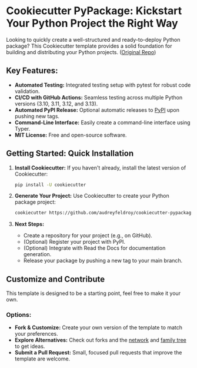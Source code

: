 # Cookiecutter PyPackage: Kickstart Your Python Project the Right Way

Looking to quickly create a well-structured and ready-to-deploy Python package? This Cookiecutter template provides a solid foundation for building and distributing your Python projects. ([Original Repo](https://github.com/audreyfeldroy/cookiecutter-pypackage))

## Key Features:

*   **Automated Testing:** Integrated testing setup with pytest for robust code validation.
*   **CI/CD with GitHub Actions:** Seamless testing across multiple Python versions (3.10, 3.11, 3.12, and 3.13).
*   **Automated PyPI Release:** Optional automatic releases to [PyPI](https://pypi.python.org/pypi) upon pushing new tags.
*   **Command-Line Interface:** Easily create a command-line interface using Typer.
*   **MIT License:**  Free and open-source software.

## Getting Started: Quick Installation

1.  **Install Cookiecutter:** If you haven't already, install the latest version of Cookiecutter:

    ```bash
    pip install -U cookiecutter
    ```

2.  **Generate Your Project:** Use Cookiecutter to create your Python package project:

    ```bash
    cookiecutter https://github.com/audreyfeldroy/cookiecutter-pypackage.git
    ```

3.  **Next Steps:**

    *   Create a repository for your project (e.g., on GitHub).
    *   (Optional) Register your project with PyPI.
    *   (Optional) Integrate with Read the Docs for documentation generation.
    *   Release your package by pushing a new tag to your main branch.

## Customize and Contribute

This template is designed to be a starting point, feel free to make it your own.

### Options:

*   **Fork & Customize:** Create your own version of the template to match your preferences.
*   **Explore Alternatives:** Check out forks and the [network](https://github.com/audreyfeldroy/cookiecutter-pypackage/network) and [family tree](https://github.com/audreyfeldroy/cookiecutter-pypackage/network/members) to get ideas.
*   **Submit a Pull Request:**  Small, focused pull requests that improve the template are welcome.